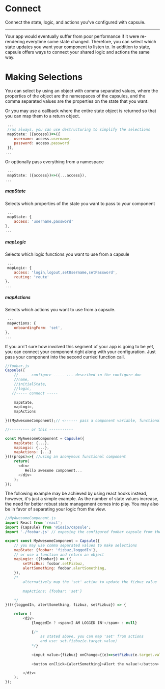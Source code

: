
# Connect
Connect the state, logic, and actions you've configured with capsule.

---
Your app would eventually suffer from poor performance if it were re-rendering everytime some state changed. Therefore, you can select which state updates you want your component to listen to. In addition to state, capsule offers ways to connect your shared logic and actions the same way.

# Making Selections
You can select by using an object with comma separated values, where the properties of the object are the namespaces of the capsules, and the comma separated values are the properties on the state that you want.

Or you may use a callback where the entire state object is returned so that you can map them to a return object. 
```js
 ...
 //as always, you can use destructuring to simplify the selections
 mapState: ({access})=>({
    username: access.username,
    password: access.password
 }),
...
```
Or optionally pass everything from a namespace
```js
 ...
 mapState: ({access})=>({...access}),
...
```
##### mapState
Selects which properties of the state you want to pass to your component
```js
 ...
 mapState: {
    access: 'username,password'
},
...
```
##### mapLogic
Selects which logic functions you want to use from a capsule 
```js
 ...
 mapLogic: {
    access: 'login,logout,setUsername,setPassword',
    routing: 'route'
},
...
```
##### mapActions
Selects which actions you want to use from a capsule. 
```js
 ...
 mapActions: {
    onboardingForm: 'set',
},
...
```

If you arn't sure how involved this segment of your app is going to be yet, you can connect your component right along with your configuration. Just pass your component into the second curried function call.
```js
//foobar.js
Capsule({
    //----- configure ----- ... described in the configure doc
    //name,
    //initialState,
    //logic,
   //----- connect -----
   
    mapState,
    mapLogic,
    mapActions
   
})(MyAwesomeComponent);// <------ pass a component variable, functional component or even a React class

//--------- or this -----------

const MyAwesomeComponent = Capsule({
    mapState: {...},
    mapLogic: {...},
    mapActions: {...}
})((props)=>{ //using an anonymous functional component
    return(
      <div>
         Hello awesome component...
      </div>
    );
});

```

The following example may be achieved by using react hooks instead, however, it's just a simple example. As the number of state values increase, the need for better robust state management comes into play. You may also be in favor of separating your logic from the view. 

```js
//MyAwesomeComponent.js
import React from 'react';
import {Capsule} from '@iosio/capsule';
import './foobar.js' // exposing the configured foobar capsule from the example in configure.md

export const MyAwesomeComponent = Capsule({
    // you may use comma separated values to make selections 
    mapState: {foobar: 'fizbuz,loggedIn'},
    // or use a function and return an object
    mapLogic: ({foobar}) => ({
        setFizBuz: foobar.setFizbuz,
        alertSomething: foobar.alertSomething,
    }),
    /*
        alternatively map the 'set' action to update the fizbuz value
       
        mapActions: {foobar: 'set'}
        
    */
})(({loggedIn, alertSomething, fizbuz, setFizbuz}) => {

    return (
        <div>
            {loggedIn ? <span>I AM LOGGED IN!</span> : null}
            
            {/* 
                as stated above, you can map 'set' from actions
                and use: set.fizbuz(e.target.value) 
            */}
            
            <input value={fizbuz} onChange={(e)=>setFizbuz(e.target.value)}/>
            
            <button onClick={alertSomething}>Alert the value!</button>

        </div>
    );
});
```
